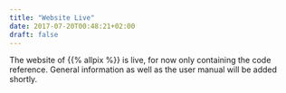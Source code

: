 ```yaml
---
title: "Website Live"
date: 2017-07-20T00:48:21+02:00
draft: false
---
```


The website of {{% allpix %}} is live, for now only containing the code reference. General information as well as the user manual will be added shortly.
